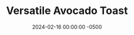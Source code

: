 ---
layout: post
title:  "Versatile Avocado Toast"
date:   2024-02-16 00:00:00 -0500
categories:
- Recipes
- Breakfast
permalink: /recipes/avocado-toast
image: /assets/Food/Breakfast/Avocado Toast/toast.jpg
ing: toast-ing
facts: toast-facts
Prep: 5
Rest: 
Cook: 5
Source1: 
Source2: 
Description: Avocados were on sale at my grocery store, so now I'm officially a hipster. This avocado toast is simple, healthy, and can be topped with different vegetables such as tomatoes or roasted peppers to make it even better. It comes together in the time it takes to toast the bread, and will leave you full and feeling great 
Instructions: 
- In a toaster or air fryer, toast your bread to your liking<br><br>

- Meanwhile, in a medium bowl, mash your avocado until decently smooth (a little bit of chunks is okay). Pour in lemon, season, and mix<br><br>

- Spread the avocado on your toast, and optionally add some toppings. Good ideas are tomatoes, scrambled eggs, pickled onions, or roasted peppers. Be creative with it!
---